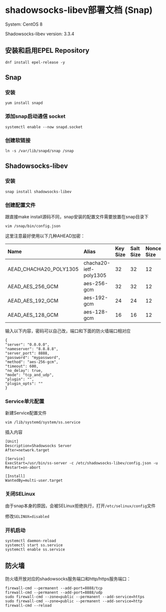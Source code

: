 # shadowsocks-libev部署文档 \(Snap\)

System: CentOS 8

Shadowsocks-libev version: 3.3.4

## 安装和启用EPEL Repository

```text
dnf install epel-release -y
```

## Snap

### 安装

```text
yum install snapd
```

### 添加snap启动通信 socket

```text
systemctl enable --now snapd.socket
```

### 创建软链接

```text
ln -s /var/lib/snapd/snap /snap
```

## Shadowsocks-libev

### 安装

```text
snap install shadowsocks-libev
```

### 创建配置文件

跟直接make install源码不同，snap安装的配置文件需要放置在snap目录下

```text
vim /snap/bin/config.json
```

这里注意最好使用以下几种AHEAD加密：

| Name | Alias | Key Size | Salt Size | Nonce Size | Tag Size |
| :--- | :--- | :--- | :--- | :--- | :--- |
| AEAD\_CHACHA20\_POLY1305 | chacha20-ietf-poly1305 | 32 | 32 | 12 | 16 |
| AEAD\_AES\_256\_GCM | aes-256-gcm | 32 | 32 | 12 | 16 |
| AEAD\_AES\_192\_GCM | aes-192-gcm | 24 | 24 | 12 | 16 |
| AEAD\_AES\_128\_GCM | aes-128-gcm | 16 | 16 | 12 | 16 |

输入以下内容，密码可以自己改，端口和下面的防火墙端口相对应

```text
{
"server": "0.0.0.0",
"nameserver": "8.8.8.8",
"server_port": 8888,
"password": "mypassword",
"method": "aes-256-gcm",
"timeout": 600,
"no_delay": true,
"mode": "tcp_and_udp",
"plugin": "",
"plugin_opts": ""
}
```



### Service单元配置

新建Service配置文件

```text
vim /lib/systemd/system/ss.service
```

插入内容

```text
[Unit]
Description=Shadowsocks Server
After=network.target

[Service]
ExecStart=/usr/bin/ss-server -c /etc/shadowsocks-libev/config.json -u
Restart=on-abort

[Install]
WantedBy=multi-user.target
```

### 关闭SELinux

由于snap本身的原因，会被SELinux拒绝执行，打开`/etc/selinux/config`文件

修改`SELINUX=disabled`

### 开机启动

```text
systemctl daemon-reload
systemctl start ss.service
systemctl enable ss.service
```

## 防火墙

防火墙开放对应的shadowsocks服务端口和http/https服务端口：

```text
firewall-cmd --permanent --add-port=8888/tcp
firewall-cmd --permanent --add-port=8888/udp
sudo firewall-cmd --zone=public --permanent --add-service=https
sudo firewall-cmd --zone=public --permanent --add-service=http
firewall-cmd --reload
```







